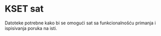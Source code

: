 # KSET sat

Datoteke potrebne kako bi se omogući sat sa funkcionalnošću primanja i ispisivanja poruka na isti.
